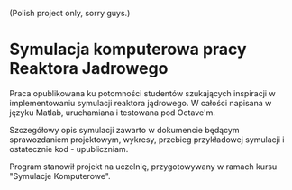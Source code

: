 (Polish project only, sorry guys.)

# Symulacja komputerowa pracy Reaktora Jadrowego

Praca opublikowana ku potomności studentów szukających inspiracji w implementowaniu symulacji reaktora jądrowego. W całości napisana w języku Matlab, uruchamiana i testowana pod Octave'm.

Szczegółowy opis symulacji zawarto w dokumencie będącym sprawozdaniem projektowym, wykresy, przebieg przykładowej symulacji i ostatecznie kod - upubliczniam. 

Program stanowił projekt na uczelnię, przygotowywany w ramach kursu "Symulacje Komputerowe". 